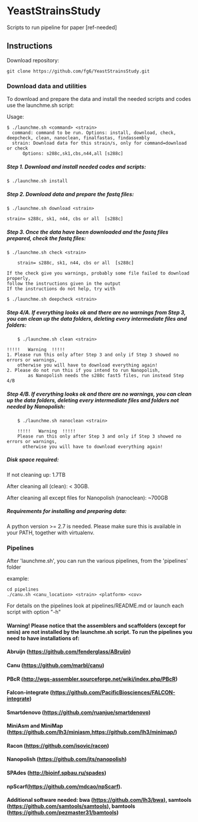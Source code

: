 # YeastStrainsStudy
Scripts to run pipeline for paper [ref-needed]

## Instructions #####
Download repository: 

	git clone https://github.com/fg6/YeastStrainsStudy.git


### Download data and utilities #####

To download and prepare the data and install the needed scripts and codes use the launchme.sh script:

Usage: 

	$ ./launchme.sh <command> <strain>
	  command: command to be run. Options: install, download, check, deepcheck, clean, nanoclean, finalfastas, findassembly 
  	  strain: Download data for this strain/s, only for command=download or check 
		  Options: s288c,sk1,cbs,n44,all [s288c]

	  


##### Step 1. Download and install needed codes and scripts:
	
	$ ./launchme.sh install
	
##### Step 2. Download data and prepare the fastq files: 

	$ ./launchme.sh download <strain> 
 
	strain= s288c, sk1, n44, cbs or all  [s288c]

##### Step 3. Once the data have been downloaded and the fastq files prepared, check the fastq files:

	$ ./launchme.sh check <strain> 

        strain= s288c, sk1, n44, cbs or all  [s288c]

	If the check give you warnings, probably some file failed to download properly, 
	follow the instructions given in the output
	If the instructions do not help, try with 
	
	$ ./launchme.sh deepcheck <strain>


##### Step 4/A. If everything looks ok and there are no warnings from Step 3, you can clean up the data folders, deleting every intermediate files and folders:

        $ ./launchme.sh clean <strain>

	!!!!!   Warning  !!!!! 
	1. Please run this only after Step 3 and only if Step 3 showed no errors or warnings, 
		otherwise you will have to download everything again!
	2. Please do not run this if you intend to run Nanopolish, 
	        as Nanopolish needs the s288c fast5 files, run instead Step 4/B
 
##### Step 4/B. If everything looks ok and there are no warnings, you can clean up the data folders, deleting every intermediate files and folders not needed by Nanopolish:

        $ ./launchme.sh nanoclean <strain>

        !!!!!   Warning  !!!!!
        Please run this only after Step 3 and only if Step 3 showed no errors or warnings,
          otherwise you will have to download everything again!



##### Disk space required:

If not cleaning up:  1.7TB 

After cleaning all (clean):  < 30GB.

After cleaning all except files for Nanopolish (nanoclean): ~700GB 

##### Requirements for installing and preparing data:
A python version >= 2.7 is needed. Please 
make sure this is available in your PATH, 
together with virtualenv.



### Pipelines
After 'launchme.sh', you can run the  various pipelines, from the 'pipelines' folder

example:	

	cd pipelines	
	./canu.sh <canu_location> <strain> <platform> <cov>

For details on the pipelines look at pipelines/README.md or launch each script with option "-h"

#### Warning! Please notice that the assemblers and scaffolders (except for smis) are not installed by the launchme.sh script. To run the pipelines you need to have installations of:

#### Abruijn (https://github.com/fenderglass/ABruijn)
#### Canu (https://github.com/marbl/canu)
#### PBcR (http://wgs-assembler.sourceforge.net/wiki/index.php/PBcR)
#### Falcon-integrate (https://github.com/PacificBiosciences/FALCON-integrate)
#### Smartdenovo (https://github.com/ruanjue/smartdenovo)
#### MiniAsm and MiniMap (https://github.com/lh3/miniasm,https://github.com/lh3/minimap/)
####  Racon (https://github.com/isovic/racon)
#### Nanopolish (https://github.com/jts/nanopolish)
#### SPAdes (http://bioinf.spbau.ru/spades) 
#### npScarf(https://github.com/mdcao/npScarf).
#### Additional software needed: bwa (https://github.com/lh3/bwa), samtools (https://github.com/samtools/samtools), bamtools (https://github.com/pezmaster31/bamtools)

